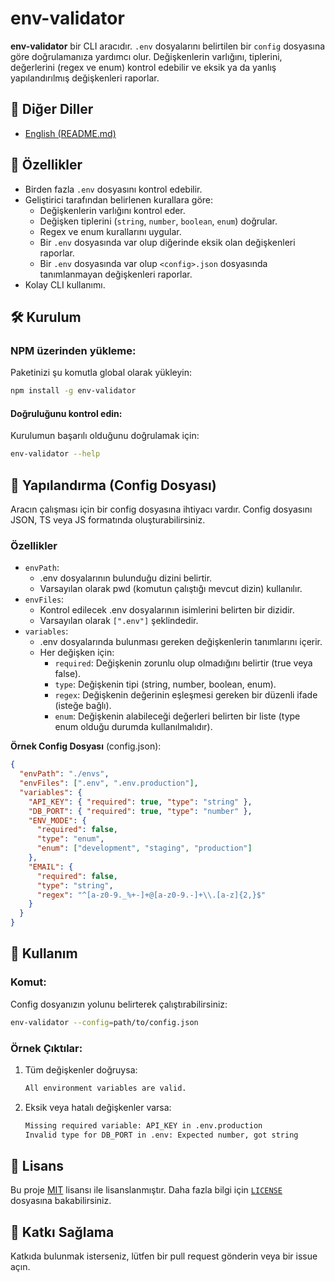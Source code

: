 # env-validator

**env-validator** bir CLI aracıdır. `.env` dosyalarını belirtilen bir `config` dosyasına göre doğrulamanıza yardımcı olur. Değişkenlerin varlığını, tiplerini, değerlerini (regex ve enum) kontrol edebilir ve eksik ya da yanlış yapılandırılmış değişkenleri raporlar.

## 📖 Diğer Diller

- [English (README.md)](README.md)

## 🚀 Özellikler

- Birden fazla `.env` dosyasını kontrol edebilir.
- Geliştirici tarafından belirlenen kurallara göre:
  - Değişkenlerin varlığını kontrol eder.
  - Değişken tiplerini (`string`, `number`, `boolean`, `enum`) doğrular.
  - Regex ve enum kurallarını uygular.
  - Bir `.env` dosyasında var olup diğerinde eksik olan değişkenleri raporlar.
  - Bir `.env` dosyasında var olup `<config>.json` dosyasında tanımlanmayan değişkenleri raporlar.
- Kolay CLI kullanımı.

## 🛠️ Kurulum

### **NPM üzerinden yükleme**:

Paketinizi şu komutla global olarak yükleyin:

```bash
npm install -g env-validator
```

#### Doğruluğunu kontrol edin:

Kurulumun başarılı olduğunu doğrulamak için:

```bash
env-validator --help
```

## 📂 Yapılandırma (Config Dosyası)

Aracın çalışması için bir config dosyasına ihtiyacı vardır. Config dosyasını JSON, TS veya JS formatında oluşturabilirsiniz.

### Özellikler

- `envPath`:
  - .env dosyalarının bulunduğu dizini belirtir.
  - Varsayılan olarak pwd (komutun çalıştığı mevcut dizin) kullanılır.
- `envFiles`:
  - Kontrol edilecek .env dosyalarının isimlerini belirten bir dizidir.
  - Varsayılan olarak `[".env"]` şeklindedir.
- `variables`:
  - .env dosyalarında bulunması gereken değişkenlerin tanımlarını içerir.
  - Her değişken için:
    - `required`: Değişkenin zorunlu olup olmadığını belirtir (true veya false).
    - `type`: Değişkenin tipi (string, number, boolean, enum).
    - `regex`: Değişkenin değerinin eşleşmesi gereken bir düzenli ifade (isteğe bağlı).
    - `enum`: Değişkenin alabileceği değerleri belirten bir liste (type enum olduğu durumda kullanılmalıdır).

**Örnek Config Dosyası** (config.json):

```json
{
  "envPath": "./envs",
  "envFiles": [".env", ".env.production"],
  "variables": {
    "API_KEY": { "required": true, "type": "string" },
    "DB_PORT": { "required": true, "type": "number" },
    "ENV_MODE": {
      "required": false,
      "type": "enum",
      "enum": ["development", "staging", "production"]
    },
    "EMAIL": {
      "required": false,
      "type": "string",
      "regex": "^[a-z0-9._%+-]+@[a-z0-9.-]+\\.[a-z]{2,}$"
    }
  }
}
```

## 🔧 Kullanım

### Komut:

Config dosyanızın yolunu belirterek çalıştırabilirsiniz:

```bash
env-validator --config=path/to/config.json
```

### Örnek Çıktılar:

1. Tüm değişkenler doğruysa:

   ```bash
   All environment variables are valid.
   ```

2. Eksik veya hatalı değişkenler varsa:

   ```bash
   Missing required variable: API_KEY in .env.production
   Invalid type for DB_PORT in .env: Expected number, got string
   ```

## 📜 Lisans

Bu proje [MIT](https://opensource.org/licenses/MIT) lisansı ile lisanslanmıştır. Daha fazla bilgi için [`LICENSE`](./LICENSE) dosyasına bakabilirsiniz.

## 🤝 Katkı Sağlama

Katkıda bulunmak isterseniz, lütfen bir pull request gönderin veya bir issue açın.
